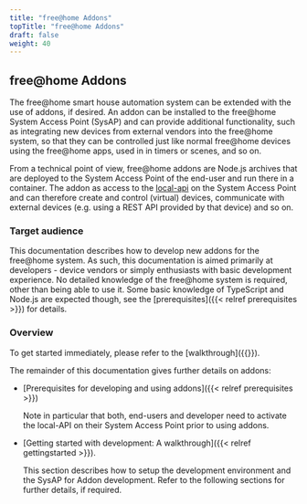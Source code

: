 ```yaml
---
title: "free@home Addons"
topTitle: "free@home Addons"
draft: false
weight: 40
---
```


## free@home Addons

The free@home smart house automation system can be extended with the use of addons, if desired. An addon can be installed to the free@home System Access Point (SysAP) and can provide additional functionality, such as integrating new devices from external vendors into the free@home system, so that they can be controlled just like normal free@home devices using the free@home apps, used in in timers or scenes, and so on.

From a technical point of view, free@home addons are Node.js archives that are deployed to the System Access Point of the end-user and run there in a container. The addon as access to the [local-api](https://developer.eu.mybuildings.abb.com/fah_local/) on the System Access Point and can therefore create and control (virtual) devices, communicate with external devices (e.g. using a REST API provided by that device) and so on.

### Target audience

This documentation describes how to develop new addons for the free@home system. As such, this documentation is aimed primarily at developers - device vendors or simply enthusiasts with basic development experience.
No detailed knowledge of the free@home system is required, other than being able to use it. Some basic knowledge of TypeScript and Node.js are expected though, see the [prerequisites]({{< relref prerequisites >}}) for details.

### Overview

To get started immediately, please refer to the [walkthrough]({{<relref gettingstarted >}}).

The remainder of this documentation gives further details on addons:

- [Prerequisites for developing and using addons]({{< relref prerequisites >}})

  Note in particular that both, end-users and developer need to activate the local-API on their System Access Point prior to using addons.

- [Getting started with development: A walkthrough]({{< relref gettingstarted >}}).

  This section describes how to setup the development environment and the SysAP for Addon development. Refer to the following sections for further details, if required.

